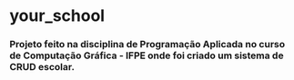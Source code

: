 # your_school 

### Projeto feito na disciplina de Programação Aplicada no curso de Computação Gráfica - IFPE onde foi criado um sistema de CRUD escolar.
